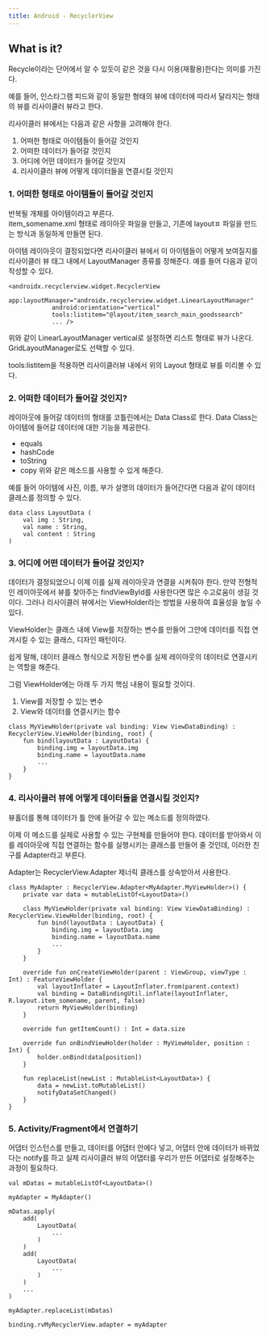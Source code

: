 ```yaml
---
title: Android - RecyclerView
---
```


## What is it?
Recycle이라는 단어에서 알 수 있듯이 같은 것을 다시 이용(재활용)한다는 의미를 가진다.

예를 들어, 인스타그램 피드와 같이 동일한 형태의 뷰에 데이터에 따라서 달라지는 형태의 뷰를 리사이클러 뷰라고 한다.

리사이클러 뷰에서는 다음과 같은 사항을 고려해야 한다.
1. 어떠한 형태로 아이템들이 들어갈 것인지
2. 어떠한 데이터가 들어갈 것인지
3. 어디에 어떤 데이터가 들어갈 것인지
4. 리사이클러 뷰에 어떻게 데이터들을 연결시킬 것인지

### 1. 어떠한 형태로 아이템들이 들어갈 것인지
반복될 개체를 아이템이라고 부른다.\
item_somename.xml 형태로 레이아웃 파일을 만들고, 기존에 layoutㅍ 파일을 만드는 방식과 동일하게 만들면 된다.

아이템 레이아웃이 결정되었다면 리사이클러 뷰에서 이 아이템들이 어떻게 보여질지를 리사이클러 뷰 태그 내에서 LayoutManager 종류를 정해준다. 예를 들어 다음과 같이 작성할 수 있다.

```
<androidx.recyclerview.widget.RecyclerView
            app:layoutManager="androidx.recyclerview.widget.LinearLayoutManager"
            android:orientation="vertical"
            tools:listitem="@layout/item_search_main_goodssearch"
            ... />
```

위와 같이 LinearLayoutManager vertical로 설정하면 리스트 형태로 뷰가 나온다. GridLayoutManager로도 선택할 수 있다.

tools:listitem을 적용하면 리사이클러뷰 내에서 위의 Layout 형태로 뷰를 미리볼 수 있다.

### 2. 어떠한 데이터가 들어갈 것인지?
레이아웃에 들어갈 데이터의 형태를 코틀린에서는 Data Class로 한다.
Data Class는 아이템에 들어갈 데이터에 대한 기능을 제공한다.
- equals
- hashCode
- toString
- copy
위와 같은 메소드를 사용할 수 있게 해준다.

예를 들어 아이템에 사진, 이름, 부가 설명의 데이터가 들어간다면 다음과 같이 데이터 클래스를 정의할 수 있다.

```
data class LayoutData (
    val img : String,
    val name : String,
    val content : String
)
```

### 3. 어디에 어떤 데이터가 들어갈 것인지?
데이터가 결정되었으니 이제 이를 실제 레이아웃과 연결을 시켜줘야 한다.
만약 전형적인 레이아웃에서 뷰를 찾아주는 findViewById를 사용한다면 많은 수고로움이 생길 것이다. 그러나 리사이클러 뷰에서는 ViewHolder라는 방법을 사용하여 효율성을 높일 수 있다.

ViewHolder는 클래스 내에 View를 저장하는 변수를 만들어 그안에 데이터를 직접 연겨시킬 수 있는 클래스, 디자인 패턴이다. 

쉽게 말해, 데이터 클래스 형식으로 저장된 변수를 실제 레이아웃의 데이터로 연결시키는 역할을 해준다.

그럼 ViewHolder에는 아래 두 가지 핵심 내용이 필요할 것이다.
1. View를 저장할 수 있는 변수
2. View와 데이터를 연결시키는 함수

```
class MyViewHolder(private val binding: View ViewDataBinding) : RecyclerView.ViewHolder(binding, root) {
    fun bind(layoutData : LayoutData) {
        binding.img = layoutData.img
        binding.name = layoutData.name
        ...
    }
}
```

### 4. 리사이클러 뷰에 어떻게 데이터들을 연결시킬 것인지?
뷰홀더를 통해 데이터가 틀 안에 들어갈 수 있는 메소드를 정의하였다.

이제 이 메소드를 실제로 사용할 수 있는 구현체를 만들어야 한다. 데이터를 받아와서 이를 레이아웃에 직접 연결하는 함수를 실행시키는 클래스를 만들어 줄 것인데, 이러한 친구를 Adapter라고 부른다.

Adapter는 RecyclerView.Adapter 제너릭 클래스를 상속받아서 사용한다.

```
class MyAdapter : RecyclerView.Adapter<MyAdapter.MyViewHolder>() {
    private var data = mutableListOf<LayoutData>()

    class MyViewHolder(private val binding: View ViewDataBinding) : RecyclerView.ViewHolder(binding, root) {
        fun bind(layoutData : LayoutData) {
            binding.img = layoutData.img
            binding.name = layoutData.name
            ...
        }
    }

    override fun onCreateViewHolder(parent : ViewGroup, viewType : Int) : FeatureViewHolder {
        val layoutInflater = LayoutInflater.from(parent.context)
        val binding = DataBindingUtil.inflate(layoutInflater, R.layout.item_somename, parent, false)
        return MyViewHolder(binding)
    }

    override fun getItemCount() : Int = data.size

    override fun onBindViewHolder(holder : MyViewHolder, position : Int) {
        holder.onBind(data[position])
    }

    fun replaceList(newList : MutableList<LayoutData>) {
        data = newList.toMutableList()
        notifyDataSetChanged()
    }
}
```

### 5. Activity/Fragment에서 연결하기
어댑터 인스턴스를 만들고, 데이터를 어댑터 안에다 넣고, 어댑터 안에 데이터가 바뀌었다는 notify를 하고 실제 리사이클러 뷰의 어댑터를 우리가 만든 어댑터로 설정해주는 과정이 필요하다.

```
val mDatas = mutableListOf<LayoutData>()

myAdapter = MyAdapter()

mDatas.apply(
    add(
        LayoutData(
            ...
        )
    )
    add(
        LayoutData(
            ...
        )
    )
    ...
)

myAdapter.replaceList(mDatas)

binding.rvMyRecyclerView.adapter = myAdapter
```